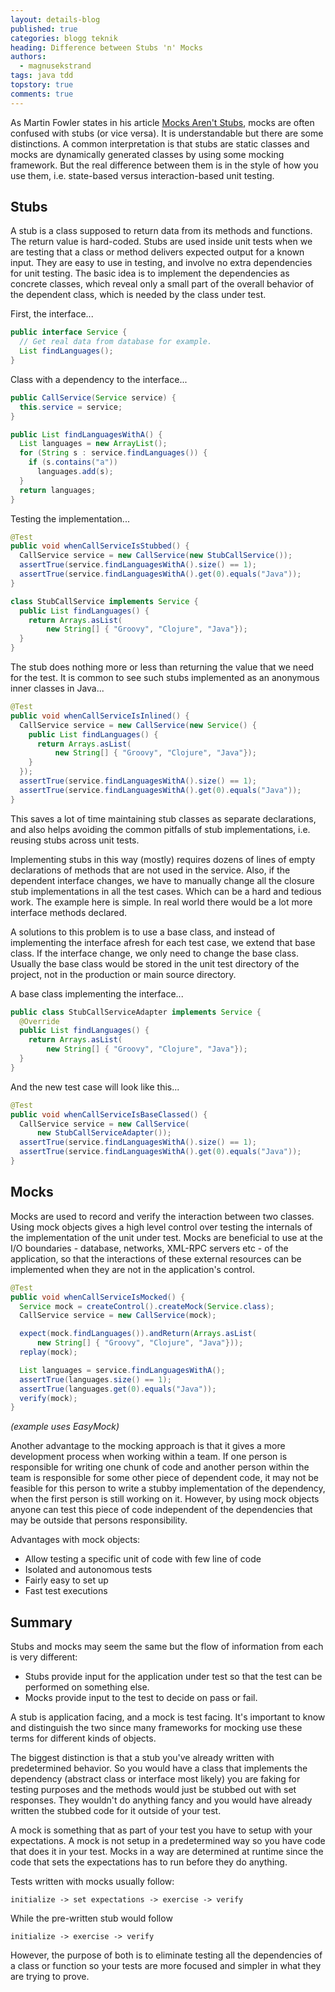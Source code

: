 ```yaml
---
layout: details-blog
published: true
categories: blogg teknik
heading: Difference between Stubs 'n' Mocks
authors:
  - magnusekstrand
tags: java tdd
topstory: true
comments: true
---
```


As Martin Fowler states in his article [Mocks Aren't Stubs](http://martinfowler.com/articles/mocksArentStubs.html#TheDifferenceBetweenMocksAndStubs), mocks are often confused with stubs (or vice versa). It is understandable but there are some distinctions. A common interpretation is that stubs are static classes and mocks are dynamically generated classes by using some mocking framework. But the real difference between them is in the style of how you use them, i.e. state-based versus interaction-based unit testing.

## Stubs

A stub is a class supposed to return data from its methods and functions. The return value is hard-coded. Stubs are used inside unit tests when we are testing that a class or method delivers expected output for a known input. They are easy to use in testing, and involve no extra dependencies for unit testing. The basic idea is to implement the dependencies as concrete classes, which reveal only a small part of the overall behavior of the dependent class, which is needed by the class under test.

First, the interface...

~~~ java
public interface Service {
  // Get real data from database for example.
  List findLanguages();
}
~~~

Class with a dependency to the interface...

~~~ java
public CallService(Service service) {
  this.service = service;
}

public List findLanguagesWithA() {
  List languages = new ArrayList();
  for (String s : service.findLanguages()) {
    if (s.contains("a"))
      languages.add(s);
  }
  return languages;
}
~~~

Testing the implementation...

~~~ java
@Test
public void whenCallServiceIsStubbed() {
  CallService service = new CallService(new StubCallService());
  assertTrue(service.findLanguagesWithA().size() == 1);
  assertTrue(service.findLanguagesWithA().get(0).equals("Java"));
}

class StubCallService implements Service {
  public List findLanguages() {
    return Arrays.asList(
        new String[] { "Groovy", "Clojure", "Java"});
  }
}
~~~

The stub does nothing more or less than returning the value that we need for the test. It is common to see such stubs implemented as an anonymous inner classes in Java...

~~~ java
@Test
public void whenCallServiceIsInlined() {
  CallService service = new CallService(new Service() {
    public List findLanguages() {
      return Arrays.asList(
          new String[] { "Groovy", "Clojure", "Java"});
    }
  });
  assertTrue(service.findLanguagesWithA().size() == 1);
  assertTrue(service.findLanguagesWithA().get(0).equals("Java"));
}
~~~

This saves a lot of time maintaining stub classes as separate declarations, and also helps avoiding the common pitfalls of stub implementations, i.e. reusing stubs across unit tests.

Implementing stubs in this way (mostly) requires dozens of lines of empty declarations of methods that are not used in the service. Also, if the dependent interface changes, we have to manually change all the closure stub implementations in all the test cases. Which can be a hard and tedious work. The example here is simple. In real world there would be a lot more interface methods declared.

A solutions to this problem is to use a base class, and instead of implementing the interface afresh for each test case, we extend that base class. If the interface change, we only need to change the base class. Usually the base class would be stored in the unit test directory of the project, not in the production or main source directory.

A base class implementing the interface...

~~~ java
public class StubCallServiceAdapter implements Service {
  @Override
  public List findLanguages() {
    return Arrays.asList(
        new String[] { "Groovy", "Clojure", "Java"});
  }
}
~~~

And the new test case will look like this...

~~~ java
@Test
public void whenCallServiceIsBaseClassed() {
  CallService service = new CallService(
      new StubCallServiceAdapter());
  assertTrue(service.findLanguagesWithA().size() == 1);
  assertTrue(service.findLanguagesWithA().get(0).equals("Java"));
}
~~~

## Mocks

Mocks are used to record and verify the interaction between two classes. Using mock objects gives a high level control over testing the internals  of the implementation of the unit under test. Mocks are beneficial to use at the I/O boundaries - database, networks, XML-RPC servers etc - of the application, so that the interactions of these external resources can be implemented when they are not in the application's control.

~~~ java
@Test
public void whenCallServiceIsMocked() {
  Service mock = createControl().createMock(Service.class);
  CallService service = new CallService(mock);

  expect(mock.findLanguages()).andReturn(Arrays.asList(
      new String[] { "Groovy", "Clojure", "Java"}));
  replay(mock);

  List languages = service.findLanguagesWithA();
  assertTrue(languages.size() == 1);
  assertTrue(languages.get(0).equals("Java"));
  verify(mock);
}
~~~

_(example uses EasyMock)_

Another advantage to the mocking approach is that it gives a more development process when working within a team. If one person is responsible for writing one chunk of code and another person within the team is responsible for some other piece of dependent code, it may not be feasible for this person to write a stubby implementation of the dependency, when the first person is still working on it. However, by using mock objects anyone can test this piece of code independent of the dependencies that may be outside that persons responsibility.

Advantages with mock objects:

- Allow testing a specific unit of code with few line of code
- Isolated and autonomous tests
- Fairly easy to set up
- Fast test executions

## Summary

Stubs and mocks may seem the same but the flow of information from each is very different:

- Stubs provide input for the application under test so that the test can be performed on something else.
- Mocks provide input to the test to decide on pass or fail.

A stub is application facing, and a mock is test facing. It's important to know and distinguish the two since many frameworks for mocking use these terms for different kinds of objects.

The biggest distinction is that a stub you've already written with predetermined behavior. So you would have a class that implements the dependency (abstract class or interface most likely) you are faking for testing purposes and the methods would just be stubbed out with set responses. They wouldn't do anything fancy and you would have already written the stubbed code for it outside of your test.

A mock is something that as part of your test you have to setup with your expectations. A mock is not setup in a predetermined way so you have code that does it in your test. Mocks in a way are determined at runtime since the code that sets the expectations has to run before they do anything.

Tests written with mocks usually follow:

~~~
initialize -> set expectations -> exercise -> verify
~~~

While the pre-written stub would follow

~~~
initialize -> exercise -> verify
~~~

However, the purpose of both is to eliminate testing all the dependencies of a class or function so your tests are more focused and simpler in what they are trying to prove.
